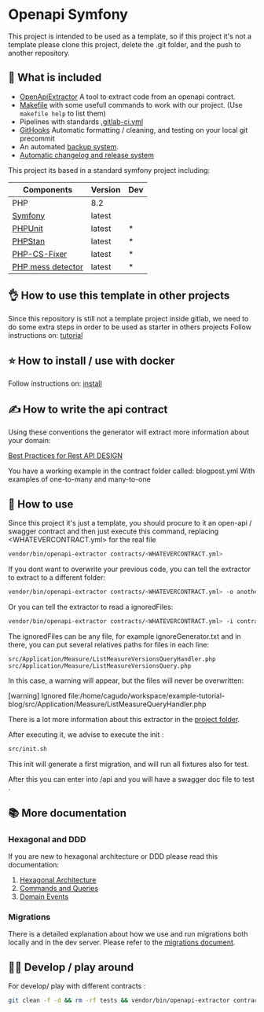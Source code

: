 # Openapi Symfony

This project is intended to be used as a template, so if this project it's not a template please clone this project, delete the .git folder, and the push to another repository.

## :rocket: What is included

- [OpenApiExtractor](https://gitlab.evolucare.io/dpi/hopitalweb/api/openapi-ddd-extractor) A tool to extract code from an openapi contract.
- [Makefile](Makefile) with some usefull commands to work with our project. (Use ```makefile help``` to list them)
- Pipelines with standards [.gitlab-ci.yml](.gitlab-ci.yml)
- [GitHooks](docs/githooks.md) Automatic formatting / cleaning, and testing on your local git precommit
- An automated [backup system](docs/backups.md).
- [Automatic changelog and release system](docs/releases.md)

This project its based in a standard symfony project including:

| Components        | Version | Dev |
|-------------------|---------|-----|
| PHP               | 8.2     |     |
| [Symfony](https://symfony.com)           | latest  |     |
| [PHPUnit](https://symfony.com/doc/current/testing.html)           | latest  | *   |
| [PHPStan](https://github.com/phpstan/phpstan-symfony)           | latest  | *   |
| [PHP-CS-Fixer](https://github.com/PHP-CS-Fixer/PHP-CS-Fixer)      | latest  | *   |
| [PHP mess detector](https://phpmd.org/documentation/index.html) | latest  | *   |


## :ok_hand: How to use this template in other projects

Since this repository is still not a template project inside gitlab, we need to do some extra
steps in order to be used as starter in others projects
Follow instructions on: [tutorial](docs/tutorial.md)

## :star: How to install / use with docker

Follow instructions on: [install](docs/install.md)

## :writing_hand: How to write the api contract

Using these conventions the generator will extract more information about your domain:

[Best Practices for Rest API DESIGN](docs/how-to-define-the-api.md)

You have a working example in the contract folder called: blogpost.yml
With examples of one-to-many and many-to-one

## :wrench: How to use

Since this project it's just a template, you should procure to it an open-api / swagger contract
and then just execute this command, replacing <WHATEVERCONTRACT.yml> for the real file

```bash
vendor/bin/openapi-extractor contracts/<WHATEVERCONTRACT.yml>
```

If you dont want to overwrite your previous code, you can tell the extractor to extract to a different folder:

```bash
vendor/bin/openapi-extractor contracts/<WHATEVERCONTRACT.yml> -o anotherFolder
```

Or you can tell the extractor to read a ignoredFiles:

```bash
vendor/bin/openapi-extractor contracts/<WHATEVERCONTRACT.yml> -i contracts/ignoredFiles.txt
```

The ignoredFiles can be any file, for example ignoreGenerator.txt and in there, you can put several relatives paths for files in each line:
```
src/Application/Measure/ListMeasureVersionsQueryHandler.php
src/Application/Measure/ListMeasureVersionsQuery.php
```

In this case, a warning will appear, but the files will never be overwritten:

[warning] Ignored file:/home/cagudo/workspace/example-tutorial-blog/src/Application/Measure/ListMeasureQueryHandler.php

There is a lot more information about this extractor in the [project folder](https://gitlab.evolucare.io/dpi/hopitalweb/api/openapi-ddd-extractor).

After executing it, we advise to execute the init :

```bash
src/init.sh
```

This init will generate a first migration, and will run all fixtures also for test.

After this you can enter into /api and you will have a swagger doc file to test .

## :books: More documentation

### Hexagonal and DDD
If you are new to hexagonal architecture or DDD please read this documentation:

1. [Hexagonal Architecture](docs/hexagonal.md)
2. [Commands and Queries](docs/commands-and-queries.md)
3. [Domain Events](docs/domain-events.md)

### Migrations
There is a detailed explanation about how we use and run migrations both locally and in the dev server.
Please refer to the [migrations document](docs/migrations.md).


## :woman_playing_water_polo: Develop / play around
For develop/ play with different contracts :

```bash
git clean -f -d && rm -rf tests && vendor/bin/openapi-extractor contracts/<YOURCONTRACT>.yml -o ./
```
